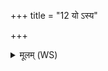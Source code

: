 +++
title = "12 यो ऽस्य"

+++
<details><summary>मूलम् (WS)</summary>

यो ऽस्य पञ्चमो व्यानः । त ऋतवः ॥ १२ ॥
</details>